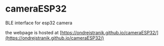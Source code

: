 # cameraESP32
BLE interface for esp32 camera

the webpage is hosted at [https://ondrejstranik.github.io/cameraESP32/](https://ondrejstranik.github.io/cameraESP32/)  
